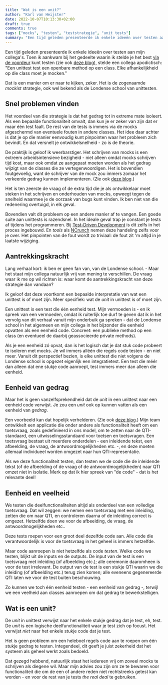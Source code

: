 ```yaml
---
title: "Wat is een unit?"
author: "Karl van Heijster"
date: 2022-10-07T10:13:30+02:00
draft: true
comments: true
tags: ["mocks", "testen", "teststrategie", "unit tests"]
summary: "Een tijd geleden presenteerde ik enkele ideeën over testen aan mijn collega's. Toen ik aankwam bij het gedeelte waarin ik stelde je het best via de voordeur kunt testen, stelde een collega apodictisch: \"Een unittest test een openbare method op een class. Elke afhankelijkheid op die class moet je mocken.\" Dat is een manier om er naar te kijken, zeker. Het is de zogenaamde *mockist* strategie, ook wel bekend als de Londense school van unittesten. De vraag waar ik me op wil richten is: waar komt de aantrekkingskracht van deze strategie dan vandaan? Ik geloof dat deze voortkomt een bepaalde interpretatie van wat een unittest is of moet zijn. Meer specifiek: wat de *unit* in unittest is of moet zijn."
---
```


Een tijd geleden presenteerde ik enkele ideeën over testen aan mijn collega's. Toen ik aankwam bij het gedeelte waarin ik stelde je het best [via de voordeur](/blog/22/06/testen-via-de-voordeur/) kunt testen (zie ook [deze blog](/blog/22/09/tests-als-vangnet/)), stelde een collega apodictisch: "Een unittest test een openbare method op een class. Elke afhankelijkheid op die class moet je mocken."


Dat is een manier om er naar te kijken, zeker. Het is de zogenaamde *mockist* strategie, ook wel bekend als de Londense school van unittesten. 


## Snel problemen vinden


Het voordeel van die strategie is dat het gedrag tot in extreme mate isoleert. Als een bepaalde functionaliteit omvalt, dan kun je er zeker van zijn dat er maar één test faalt. De rest van de tests is immers via de mocks afgeschermd van eventuele fouten in andere classes. Het idee daar achter is dat je op die manier eenvoudig kunt pinpointen waar het probleem zich bevindt. En dat versnelt je ontwikkelsnelheid - zo is de theorie.


De praktijk is geloof ik weerbarstiger. Het schrijven van mocks is een extreem arbeidsintensieve bezigheid - niet alleen omdat mocks schrijven tijd kost, maar ook omdat ze aangepast moeten worden als het gedrag wijzigt van de classes die ze vertegenwoordigen. Het is bovendien foutgevoelig, want de schrijver van de mock zou immers zomaar het verkeerde gedrag kunnen implementeren. (Zie ook [deze blog](/blog/22/02/de-leercurve-van-angulartests-beklimmen-deel-3/).)


Het is ten zeerste de vraag of de extra tijd die je als ontwikkelaar moet steken in het schrijven en onderhouden van mocks, opweegt tegen de snelheid waarmee je de oorzaak van bugs kunt vinden. Ik ben niet van die redenering overtuigd, in elk geval.


Bovendien valt dit probleem op een andere manier af te vangen. Een goede suite aan unittests is razendsnel. In het ideale geval trap je constant je tests af tijdens het programmeren. Bij [Test-Driven Development](/tags/test-driven-development/) is dit zelfs in het proces ingebouwd. En *tools* als [NCrunch](https://www.ncrunch.net/) nemen deze handeling zelfs voor je over. Het pinpointen van de fout wordt zo triviaal: de fout zit 'm altijd in je laatste wijziging.


## Aantrekkingskracht


Lang verhaal kort: ik ben er geen fan van, van de Londense school. - Maar het staat mijn collega natuurlijk vrij van mening te verschillen. De vraag waar ik me op wil richten is: waar komt de aantrekkingskracht van deze strategie dan vandaan?


Ik geloof dat deze voortkomt een bepaalde interpretatie van wat een unittest is of moet zijn. Meer specifiek: wat de *unit* in unittest is of moet zijn.


Een unittest is een test die één eenheid test. Mijn vermoeden is - en ik spreek van een vermoeden, omdat ik ruiterlijk toe durf te geven dat ik in het vervolg van dit verhaal vanuit mijn onderbuik ga spreken - dat de Londense school in het algemeen en mijn collega in het bijzonder die eenheid opvatten als een eenheid code. Concreet: een publieke method op een class (en eventueel de daarbij geassocieerde private methods).


Als je een eenheid zó opvat, dan is het logisch dat je dat stuk code probeert te isoleren met mocks. Je wil immers alléén die regels code testen - en niet meer. Vanuit dit perspectief bezien, is elke unittest die niet volgens de Londense school is opgezet eigenlijk een integratietest. Een test die méér dan alleen dat ene stukje code aanroept, test immers meer dan alleen die eenheid.


## Eenheid van gedrag


Maar het is geen vanzelfsprekendheid dat de *unit* in een unittest naar een eenheid code verwijst. Je zou een *unit* ook op kunnen vatten als een eenheid van *gedrag*.


Een voorbeeld kan dat hopelijk verhelderen. (Zie ook [deze blog](/blog/22/09/tests-als-vangnet/).) Mijn team ontwikkelt een applicatie die onder andere als functionaliteit heeft om een toetsvraag, zoals gedefinieerd in ons model, om te zetten naar de QTI-standaard, een uitwisselingsstandaard voor toetsen en toetsvragen. Een toetsvraag bestaat uit meerdere onderdelen - een inleidende tekst, een afbeelding, de vraag, de antwoordmogelijkheden etc. -, en deze moeten allemaal individueel worden omgezet naar hun QTI-representatie. 


Als we deze functionaliteit testen, dan testen we de code die de inleidende tekst (of de afbeelding of de vraag of de antwoordmogelijkheden) naar QTI omzet niet in isolatie. Merk op dat ik hier spreek van "de code" - dat is het relevante deel!


## Eenheid en veelheid


We testen die deelfunctionaliteiten altijd als onderdeel van een volledige toetsvraag. Dat wil zeggen: we nemen een toetsvraag met een inleiding, zetten die om naar QTI, en controleren daarna of de inleiding correct is omgezet. Hetzelfde doen we voor de afbeelding, de vraag, de antwoordmogelijkheden etc..


Deze tests roepen voor een groot deel dezelfde code aan. Alle code die verantwoordelijk is voor de toetsvraag in het geheel is immers hetzelfde. 


Maar code aanroepen is niet hetzelfde als code *testen*. Welke code we testen, blijkt uit de inputs en de outputs. De input van de test is een toetsvraag met inleiding (of afbeelding etc.); alle ceremonie daaromheen is voor de test irrelevant. De output van de test is een stukje QTI waarin we die inleiding (of afbeelding etc.) terug zien komen; alle eveneens gegenereerde QTI laten we voor de test buiten beschouwing. 


Zo kunnen we toch één eenheid testen - een eenheid van gedrag -, terwijl we een veelheid aan classes aanroepen om dat gedrag te bewerkstelligen. 


## Wat is een unit?


De *unit* in unittest verwijst naar het enkele stukje gedrag dat je test, eh, test. De *unit* is een logische deelfunctionaliteit waar je test zich op focust. Het verwijst *niet* naar het enkele stukje code dat je test. 


Het is geen probleem om een heleboel regels code aan te roepen om één stukje gedrag te testen. Integendeel, dit geeft je juist zekerheid dat het systeem als geheel werkt zoals bedoeld.


Dat gezegd hebbend, natuurlijk staat het iedereen vrij om zoveel mocks te schrijven als diegene wil. Maar mijn advies zou zijn om ze te bewaren voor functionaliteit die om de een of andere reden niet rechtstreeks getest kan worden - en voor de rest van je tests *the real deal* te gebruiken. 
